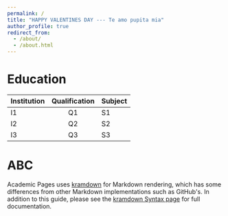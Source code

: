 ```yaml
---
permalink: /
title: "HAPPY VALENTINES DAY --- Te amo pupita mia"
author_profile: true
redirect_from: 
  - /about/
  - /about.html
---
```


Education
======

| Institution |      Qualification      |  Subject |
|-------------|:-----------------------:|----------|
| I1 | Q1 | S1 |
| I2 | Q2 | S2 |
| I3 | Q3 | S3 |

ABC
======
Academic Pages uses [kramdown](https://kramdown.gettalong.org/index.html) for Markdown rendering, which has some differences from other Markdown implementations such as GitHub's. In addition to this guide, please see the [kramdown Syntax page](https://kramdown.gettalong.org/syntax.html) for full documentation.  
